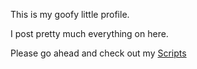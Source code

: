 This is my goofy little profile.

I post pretty much everything on here.

Please go ahead and check out my <a href="https://github.com/JustAHubber/Scripts">Scripts</a>
<!---
Welcome to my profile thingy

Edit this when you are 18 please Mr Heath.
--->
